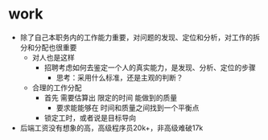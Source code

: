 # work

- 除了自己本职务内的工作能力重要，对问题的发现、定位和分析，对工作的拆分和分配也很重要
  - 对人也是这样
    - 招聘考虑如何去鉴定一个人的真实能力，是发现、分析、定位的步骤
      - 思考：采用什么标准，还是主观的判断？
  - 合理的工作分配
    - 首先 需要估算出 限定的时间 能做到的质量
      - 要求能能够在 时间和质量之间找到一个平衡点
    - 锁定工时，或者说是目标导向
- 后端工资没有想象的高，高级程序员20k+，非高级难破17k
